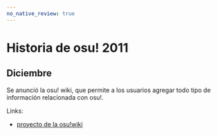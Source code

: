 ```yaml
---
no_native_review: true
---
```


# Historia de osu! 2011

## Diciembre

Se anunció la osu! wiki, que permite a los usuarios agregar todo tipo de información relacionada con osu!.

Links:

- [proyecto de la osu!wiki](https://osu.ppy.sh/community/forums/topics/68479)
